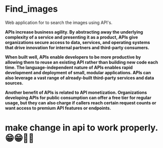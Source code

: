 # Find_images
Web application for to search the images using API's.

**APIs increase business agility. By abstracting away the underlying complexity of a service and presenting it as a product, APIs give organizations secure access to data, services, and operating systems that drive innovation for internal partners and third-party consumers.**

**When built well, APIs enable developers to be more productive by allowing them to reuse an existing API rather than building new code each time.
The language-independent nature of APIs enables rapid development and deployment of small, modular applications. APIs can also leverage a vast range of already-built third-party services and data sources.**

**Another benefit of APIs is related to API monetization. Organizations developing APIs for public consumption can offer a free tier for regular usage, but they can also charge if callers reach certain request counts or want access to premium API features or endpoints.**


# make change in api to work properly.😁😁🧑‍💻
